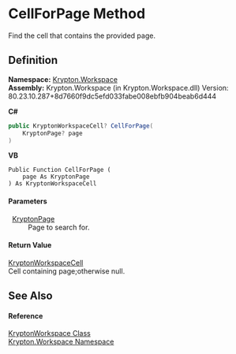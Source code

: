 # CellForPage Method


Find the cell that contains the provided page.



## Definition
**Namespace:** <a href="0dbf488f-9676-a1e5-a949-1b4bcea03d52.md">Krypton.Workspace</a>  
**Assembly:** Krypton.Workspace (in Krypton.Workspace.dll) Version: 80.23.10.287+8d7660f9dc5efd033fabe008ebfb904beab6d444

**C#**
``` C#
public KryptonWorkspaceCell? CellForPage(
	KryptonPage? page
)
```
**VB**
``` VB
Public Function CellForPage ( 
	page As KryptonPage
) As KryptonWorkspaceCell
```



#### Parameters
<dl><dt>  <a href="6152055e-8626-d35d-405b-6d965a03471a.md">KryptonPage</a></dt><dd>Page to search for.</dd></dl>

#### Return Value
<a href="b97e121c-fcc0-2249-475a-015f2aa73754.md">KryptonWorkspaceCell</a>  
Cell containing page;otherwise null.

## See Also


#### Reference
<a href="a977050a-c9d5-1360-9b5d-5a07a77ae65c.md">KryptonWorkspace Class</a>  
<a href="0dbf488f-9676-a1e5-a949-1b4bcea03d52.md">Krypton.Workspace Namespace</a>  
